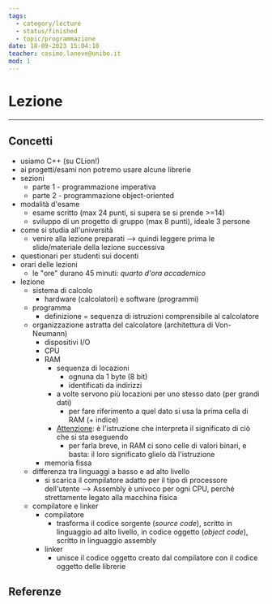 ```yaml
---
tags:
  - category/lecture
  - status/finished
  - topic/programmazione
date: 18-09-2023 15:04:10
teacher: cosimo.laneve@unibo.it
mod: 1
---
```

# Lezione
---
## Concetti
- usiamo C++ (su CLion!)
- ai progetti/esami non potremo usare alcune librerie
- sezioni
	- parte 1 - programmazione imperativa
	- parte 2 - programmazione object-oriented
- modalità d'esame
	- esame scritto (max 24 punti, si supera se si prende >=14)
	- sviluppo di un progetto di gruppo (max 8 punti), ideale 3 persone
- come si studia all'università
	- venire alla lezione preparati --> quindi leggere prima le slide/materiale della lezione successiva
- questionari per studenti sui docenti
- orari delle lezioni
	- le "ore" durano 45 minuti: _quarto d'ora accademico_
- lezione
	- sistema di calcolo
		- hardware (calcolatori) e software (programmi)
	- programma
		- definizione = sequenza di istruzioni comprensibile al calcolatore
	- organizzazione astratta del calcolatore (architettura di Von-Neumann)
		- dispositivi I/O
		- CPU
		- RAM
			- sequenza di locazioni
				- ognuna da 1 byte (8 bit)
				- identificati da indirizzi
			- a volte servono più locazioni per uno stesso dato (per grandi dati)
				- per fare riferimento a quel dato si usa la prima cella di RAM (+ indice)
			- <u>Attenzione</u>: è l'istruzione che interpreta il significato di ciò che si sta eseguendo
				- per farla breve, in RAM ci sono celle di valori binari, e basta: il loro significato glielo dà l'istruzione
		- memoria fissa
	- differenza tra linguaggi a basso e ad alto livello
		- si scarica il compilatore adatto per il tipo di processore dell'utente --> Assembly è univoco per ogni CPU, perché strettamente legato alla macchina fisica
	- compilatore e linker
		- compilatore
			- trasforma il codice sorgente (_source code_), scritto in linguaggio ad alto livello, in codice oggetto (_object code_), scritto in linguaggio assembly
		- linker
			- unisce il codice oggetto creato dal compilatore con il codice oggetto delle librerie

## Referenze